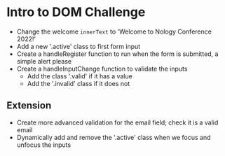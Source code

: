 # Intro to DOM Challenge

- Change the welcome `innerText` to 'Welcome to Nology Conference 2022!'​
- Add a new '.active' class to first form input
- Create a handleRegister function to run when the form is submitted, a simple alert please
- Create a handleInputChange function to validate the inputs
  - Add the class '.valid' if it has a value
  - Add the '.invalid' class if it does not

## Extension

- Create more advanced validation for the email field; check it is a valid email
- Dynamically add and remove the '.active' class when we focus and unfocus the inputs
